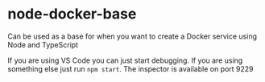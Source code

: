 # node-docker-base

Can be used as a base for when you want to create a Docker service using Node and TypeScript

If you are using VS Code you can just start debugging.
If you are using something else just run `npm start`. The inspector is available on port 9229